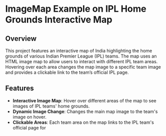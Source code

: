 # ImageMap Example on IPL Home Grounds Interactive Map

## Overview

This project features an interactive map of India highlighting the home grounds of various Indian Premier League (IPL) teams. The map uses an HTML image map to allow users to interact with different IPL team areas. Hovering over each area changes the map image to a specific team image and provides a clickable link to the team’s official IPL page.

## Features

- **Interactive Image Map**: Hover over different areas of the map to see images of IPL teams' home grounds.
- **Dynamic Image Change**: Changes the main map image to the team's image on hover.
- **Clickable Areas**: Each team area on the map links to the IPL team's official page for
